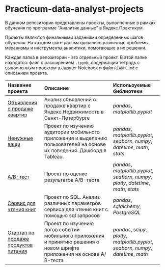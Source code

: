 # Practicum-data-analyst-projects
В данном репозитории представлены проекты, выполненные в рамках обучения по программе "Аналитик данных" в Яндекс.Практикум.

Проекты являются финальными заданиями определенных шагов обучения. На каждом шаге рассматривались различные проблемы, механизмы и инструменты аналитики, помогающие в их решении.

Каждая папка в репозитории - это отдельный проект. В этой папке находятся: файл с расширением `.ipynb`, содержащий тетрадь с 
выполненным проектом в Jupyter Notebook и файл `README.md` с описанием проекта.

| Название проекта | Описание | Используемые библиотеки | 
| :---------------------- | :---------------------- | :---------------------- |
| [Объявления о продаже квартир](Spb_apartments) | Анализ объявлений о продаже квартир с Яндекс.Недвижимость в Санкт-Петербурге | *pandas*, *matplotlib.pyplot*|
| [Ненужные вещи](app_unnecessary_things) | Проект по изучению аудитории мобильного приложения и выделению пользователей на основе их поведения. Дашборд в Tableau. | *pandas*, *matplotlib.pyplot*, *seaborn*, *numpy*, *datetime*, *math*, *stats* |
| [A/B-тест](ABtest) | Проект по оценке результатов А/B-теста | *pandas*, *matplotlib.pyplot*, *seaborn*, *numpy*, *plotly*, *datetime*, *math*, *stats* |
| [Сервис для чтения книг](sql_books) | Проект по SQL. Анализ различных параметров сервиса для чтения книг с помощью sql запросов| *pandas*, *sqlalchemy*, *PostgreSQL* |
| [Стартап по продаже продуктов питания](startup_sale_food) | Проект по изучению логов событий мобильного приложения и принятию решения о новом шрифте приложения на основе А/В-теста | *pandas*, *scipy*, *plotly*, *matplotlib.pyplot*, *seaborn*, *numpy*, *datetime*, *math*|
